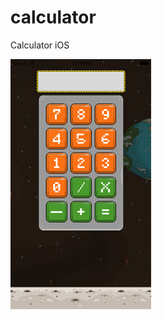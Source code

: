 # calculator
Calculator iOS


![alt tag](https://github.com/cscouto/calculator/blob/master/Simulator%20Screen%20Shot%20Jan%2030%2C%202017%2C%203.19.43%20PM.png)
